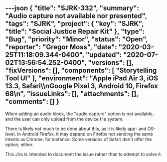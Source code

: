 ---json
{
  "title": "SJRK-332",
  "summary": "Audio capture not available nor presented",
  "tags": "SJRK",
  "project": {
    "key": "SJRK",
    "title": "Social Justice Repair Kit"
  },
  "type": "Bug",
  "priority": "Minor",
  "status": "Open",
  "reporter": "Gregor Moss",
  "date": "2020-03-25T11:18:09.344-0400",
  "updated": "2020-07-02T13:56:54.252-0400",
  "versions": [],
  "fixVersions": [],
  "components": [
    "Storytelling Tool UI"
  ],
  "environment": "Apple iPad Air 3, iOS 13.3, Safari\\\nGoogle Pixel 3, Android 10, Firefox 68\n",
  "issueLinks": [],
  "attachments": [],
  "comments": []
}
---
When adding an audio block, the "audio capture" option is not available, and the user can only upload from the device file system.

There is likely not much to be done about this, as it is likely app- and OS-level. In Android Firefox, it may depend on Firefox not sending the same Intents as Chrome, for instance. Some versions of Safari don't offer the option, either.

This Jira is intended to document the issue rather than to attempt to solve it.

        
